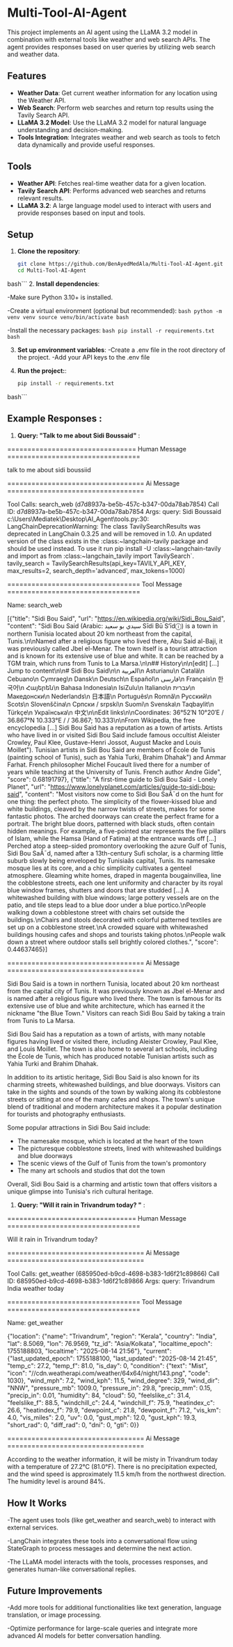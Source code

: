 # Multi-Tool-AI-Agent
This project implements an AI agent using the LLaMA 3.2 model in combination with external tools like weather and web search APIs. The agent provides responses based on user queries by utilizing web search and weather data.

## Features

- **Weather Data**: Get current weather information for any location using the Weather API.
- **Web Search**: Perform web searches and return top results using the Tavily Search API.
- **LLaMA 3.2 Model**: Use the LLaMA 3.2 model for natural language understanding and decision-making.
- **Tools Integration**: Integrates weather and web search as tools to fetch data dynamically and provide useful responses.

## Tools

- **Weather API**: Fetches real-time weather data for a given location.
- **Tavily Search API**: Performs advanced web searches and returns relevant results.
- **LLaMA 3.2**: A large language model used to interact with users and provide responses based on input and tools.

## Setup

1. **Clone the repository**:
   ```bash
   git clone https://github.com/BenAyedMedAla/Multi-Tool-AI-Agent.git
   cd Multi-Tool-AI-Agent
 bash```
2. **Install dependencies**:

-Make sure Python 3.10+ is installed.

-Create a virtual environment (optional but recommended):
    ```bash
  python -m venv venv
  source venv/bin/activate
 bash```

-Install the necessary packages:
    ```bash
   pip install -r requirements.txt
 bash```

3. **Set up environment variables**:
-Create a .env file in the root directory of the project.
-Add your API keys to the .env file

4. **Run the project:**:
     ```bash
   pip install -r requirements.txt
 bash```
## Example Responses : 
1. **Query: "Talk to me about Sidi Boussaid"** :


================================ Human Message =================================


talk to me about sidi boussiid


================================== Ai Message ==================================


Tool Calls:
  search_web (d7d8937a-be5b-457c-b347-00da78ab7854)
 Call ID: d7d8937a-be5b-457c-b347-00da78ab7854
  Args:
    query: Sidi Boussaid 
c:\Users\Mediatek\Desktop\AI_Agent\tools.py:30: LangChainDeprecationWarning: The class TavilySearchResults was deprecated in LangChain 0.3.25 and will be removed in 1.0. An updated version of the class exists in the :class:~langchain-tavily package and should be used instead. To use it run pip install -U :class:~langchain-tavily and import as from :class:~langchain_tavily import TavilySearch`.
  tavily_search = TavilySearchResults(api_key=TAVILY_API_KEY, max_results=2, search_depth='advanced', max_tokens=1000)


================================= Tool Message =================================


Name: search_web

[{"title": "Sidi Bou Said", "url": "https://en.wikipedia.org/wiki/Sidi_Bou_Said", "content": "Sidi Bou Said (Arabic: سيدي بو سعيد Sīdi Bū Sʻīdⓘ) is a town in northern Tunisia located about 20 km northeast from the capital, Tunis.\n\nNamed after a religious figure who lived there, Abu Said al-Baji, it was previously called Jbel el-Menar. The town itself is a tourist attraction and is known for its extensive use of blue and white. It can be reached by a TGM train, which runs from Tunis to La Marsa.\n\n## History\n\n[edit] [...] Jump to content\n\n# Sidi Bou Said\n\n العربية\n Asturianu\n Català\n Cebuano\n Cymraeg\n Dansk\n Deutsch\n Español\n فارسی\n Français\n 한국어\n Հայերեն\n Bahasa Indonesia\n IsiZulu\n Italiano\n עברית\n Македонски\n Nederlands\n 日本語\n Português\n Romnă\n Русский\n Scots\n Slovenščina\n Српски / srpski\n Suomi\n Svenska\n Taqbaylit\n Türkçe\n Українська\n 中文\n\nEdit links\n\nCoordinates: 36°52′N 10°20′E / 36.867°N 10.333°E /  / 36.867; 10.333\n\nFrom Wikipedia, the free encyclopedia [...] Sidi Bou Said has a reputation as a town of artists. Artists who have lived in or visited Sidi Bou Said include famous occultist Aleister Crowley, Paul Klee, Gustave-Henri Jossot, August Macke and Louis Moillet\"). Tunisian artists in Sidi Bou Said are members of École de Tunis (painting school of Tunis), such as Yahia Turki, Brahim Dhahak\") and Ammar Farhat. French philosopher Michel Foucault lived there for a number of years while teaching at the University of Tunis. French author Andre Gide", "score": 0.68191797}, {"title": "A first-time guide to Sidi Bou Saïd - Lonely Planet", "url": "https://www.lonelyplanet.com/articles/guide-to-sidi-bou-said", "content": "Most visitors now come to Sidi Bou SaÃ¯d on the hunt for one thing: the perfect photo. The simplicity of the flower-kissed blue and white buildings, cleaved by the narrow twists of streets, makes for some fantastic photos. The arched doorways can create the perfect frame for a portrait. The bright blue doors, patterned with black studs, often contain hidden meanings. For example, a five-pointed star represents the five pillars of Islam, while the Hamsa (Hand of Fatima) at the entrance wards off [...] Perched atop a steep-sided promontory overlooking the azure Gulf of Tunis, Sidi Bou SaÃ¯d, named after a 13th-century Sufi scholar, is a charming little suburb slowly being enveloped by Tunisiaâs capital, Tunis. Its namesake mosque lies at its core, and a chic simplicity cultivates a genteel atmosphere. Gleaming white homes, draped in magenta bougainvillea, line the cobblestone streets, each one lent uniformity and character by its royal blue window frames, shutters and doors that are studded [...] A whitewashed building with blue windows; large pottery vessels are on the patio, and tile steps lead to a blue door under a blue portico.\nPeople walking down a cobblestone street with chairs set outside the buildings.\nChairs and stools decorated with colorful patterned textiles are set up on a cobblestone street.\nA crowded square with whitewashed buildings housing cafes and shops and tourists taking photos.\nPeople walk down a street where outdoor stalls sell brightly colored clothes.", "score": 0.44637465}]


================================== Ai Message ==================================



Sidi Bou Said is a town in northern Tunisia, located about 20 km northeast from the capital city of Tunis. It was previously known as Jbel el-Menar and is named after a religious figure who lived there. The town is famous for its extensive use of blue and white architecture, which has earned it the nickname "the Blue Town." Visitors can reach Sidi Bou Said by taking a train from Tunis to La Marsa.

Sidi Bou Said has a reputation as a town of artists, with many notable figures having lived or visited there, including Aleister Crowley, Paul Klee, and Louis Moillet. The town is also home to several art schools, including the École de Tunis, which has produced notable Tunisian artists such as Yahia Turki and Brahim Dhahak.

In addition to its artistic heritage, Sidi Bou Said is also known for its charming streets, whitewashed buildings, and blue doorways. Visitors can take in the sights and sounds of the town by walking along its cobblestone streets or sitting at one of the many cafes and shops. The town's unique blend of traditional and modern architecture makes it a popular destination for tourists and photography enthusiasts.

Some popular attractions in Sidi Bou Said include:

* The namesake mosque, which is located at the heart of the town
* The picturesque cobblestone streets, lined with whitewashed buildings and blue doorways
* The scenic views of the Gulf of Tunis from the town's promontory
* The many art schools and studios that dot the town

Overall, Sidi Bou Said is a charming and artistic town that offers visitors a unique glimpse into Tunisia's rich cultural heritage.

1. **Query:  "Will it rain in Trivandrum today? "** :


================================ Human Message =================================



Will it rain in Trivandrum today?


================================== Ai Message ==================================


Tool Calls:
  get_weather (685950ed-b9cd-4698-b383-1d6f21c89866)
 Call ID: 685950ed-b9cd-4698-b383-1d6f21c89866
  Args:
    query: Trivandrum India weather today


================================= Tool Message ================================= 


Name: get_weather

{"location": {"name": "Trivandrum", "region": "Kerala", "country": "India", "lat": 8.5069, "lon": 76.9569, "tz_id": "Asia/Kolkata", "localtime_epoch": 1755188803, "localtime": "2025-08-14 21:56"}, "current": {"last_updated_epoch": 1755188100, "last_updated": "2025-08-14 21:45", "temp_c": 27.2, "temp_f": 81.0, "is_day": 0, "condition": {"text": "Mist", "icon": "//cdn.weatherapi.com/weather/64x64/night/143.png", "code": 1030}, "wind_mph": 7.2, "wind_kph": 11.5, "wind_degree": 329, "wind_dir": "NNW", "pressure_mb": 1009.0, "pressure_in": 29.8, "precip_mm": 0.15, "precip_in": 0.01, "humidity": 84, "cloud": 50, "feelslike_c": 31.4, "feelslike_f": 88.5, "windchill_c": 24.4, "windchill_f": 75.9, "heatindex_c": 26.6, "heatindex_f": 79.9, "dewpoint_c": 21.8, "dewpoint_f": 71.2, "vis_km": 4.0, "vis_miles": 2.0, "uv": 0.0, "gust_mph": 12.0, "gust_kph": 19.3, "short_rad": 0, "diff_rad": 0, "dni": 0, "gti": 0}}


================================== Ai Message ==================================



According to the weather information, it will be misty in Trivandrum today with a temperature of 27.2°C (81.0°F). There is no precipitation expected, and the wind speed is approximately 11.5 km/h from the northwest direction. The humidity level is around 84%.

## How It Works
-The agent uses tools (like get_weather and search_web) to interact with external services.

-LangChain integrates these tools into a conversational flow using StateGraph to process messages and determine the next action.

-The LLaMA model interacts with the tools, processes responses, and generates human-like conversational replies.

## Future Improvements
-Add more tools for additional functionalities like text generation, language translation, or image processing.

-Optimize performance for large-scale queries and integrate more advanced AI models for better conversation handling.
